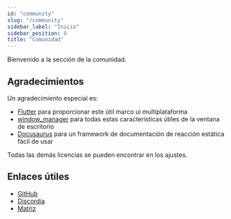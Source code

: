 ```yaml
---
id: "community"
slug: "/community"
sidebar_label: "Inicio"
sidebar_position: 0
title: "Comunidad"
---
```


Bienvenido a la sección de la comunidad.

## Agradecimientos

Un agradecimiento especial es:

* [Flutter](https://github.com/flutter/flutter) para proporcionar este útil marco ui multiplataforma
* [window_manager](https://github.com/leanflutter/window_manager) para todas estas características útiles de la ventana de escritorio
* [Docusaurus](https://github.com/facebook/docusaurus) para un framework de documentación de reacción estática fácil de usar

Todas las demás licencias se pueden encontrar en los ajustes.

## Enlaces útiles

* [GitHub](https://github.com/LinwoodDev/Butterfly)
* [Discordia](https://go.linwood.dev/discord)
* [Matriz](https://go.linwood.dev/matrix)
